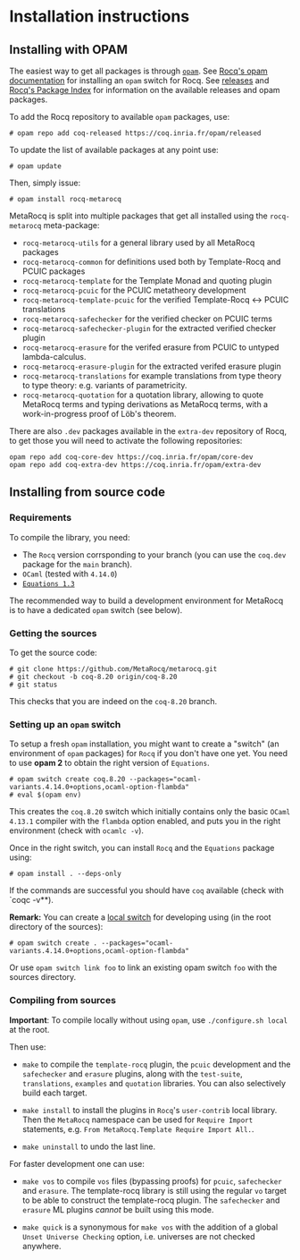 # Installation instructions

## Installing with OPAM

The easiest way to get all packages is through [`opam`](http://opam.ocaml.org).
See [Rocq's opam documentation](https://coq.inria.fr/opam-using.html)
for installing an `opam` switch for Rocq.
See [releases](https://github.com/MetaRocq/metarocq/releases) and
[Rocq's Package Index](https://coq.inria.fr/opam/www/) for information on
the available releases and opam packages.

To add the Rocq repository to available `opam` packages, use:

    # opam repo add coq-released https://coq.inria.fr/opam/released

To update the list of available packages at any point use:

    # opam update

Then, simply issue:

    # opam install rocq-metarocq

MetaRocq is split into multiple packages that get all installed using the
`rocq-metarocq` meta-package:

 - `rocq-metarocq-utils` for a general library used by all MetaRocq packages
 - `rocq-metarocq-common` for definitions used both by Template-Rocq and PCUIC packages
 - `rocq-metarocq-template` for the Template Monad and quoting plugin
 - `rocq-metarocq-pcuic` for the PCUIC metatheory development
 - `rocq-metarocq-template-pcuic` for the verified Template-Rocq <-> PCUIC translations
 - `rocq-metarocq-safechecker` for the verified checker on PCUIC terms
 - `rocq-metarocq-safechecker-plugin` for the extracted verified checker plugin
 - `rocq-metarocq-erasure` for the verifed erasure from PCUIC to
   untyped lambda-calculus.
 - `rocq-metarocq-erasure-plugin` for the extracted verifed erasure plugin
 - `rocq-metarocq-translations` for example translations from type theory
   to type theory: e.g. variants of parametricity.
 - `rocq-metarocq-quotation` for a quotation library, allowing to
   quote MetaRocq terms and typing derivations as MetaRocq terms,
   with a work-in-progress proof of Löb's theorem.

There are also `.dev` packages available in the `extra-dev` repository
of Rocq, to get those you will need to activate the following repositories:

    opam repo add coq-core-dev https://coq.inria.fr/opam/core-dev
    opam repo add coq-extra-dev https://coq.inria.fr/opam/extra-dev


## Installing from source code

### Requirements

To compile the library, you need:

- The `Rocq` version corrsponding to your branch (you can use the `coq.dev` package
  for the `main` branch).
- `OCaml` (tested with `4.14.0`)
- [`Equations 1.3`](http://mattam82.github.io/Rocq-Equations/)

The recommended way to build a development environment for MetaRocq is
to have a dedicated `opam` switch (see below).

### Getting the sources

To get the source code:

    # git clone https://github.com/MetaRocq/metarocq.git
    # git checkout -b coq-8.20 origin/coq-8.20
    # git status

This checks that you are indeed on the `coq-8.20` branch.

### Setting up an `opam` switch

To setup a fresh `opam` installation, you might want to create a
"switch" (an environment of `opam` packages) for `Rocq` if you don't have
one yet. You need to use **opam 2** to obtain the right version of
`Equations`.

    # opam switch create coq.8.20 --packages="ocaml-variants.4.14.0+options,ocaml-option-flambda"
    # eval $(opam env)

This creates the `coq.8.20` switch which initially contains only the
basic `OCaml` `4.13.1` compiler with the `flambda` option enabled,
and puts you in the right environment (check with `ocamlc -v`).

Once in the right switch, you can install `Rocq` and the `Equations` package using:

    # opam install . --deps-only

If the commands are successful you should have `coq` available (check with `coqc -v**).


**Remark:** You can create a [local switch](https://opam.ocaml.org/blog/opam-20-tips/#Local-switches) for
developing using (in the root directory of the sources):

    # opam switch create . --packages="ocaml-variants.4.14.0+options,ocaml-option-flambda"

Or use `opam switch link foo` to link an existing opam switch `foo` with
the sources directory.


### Compiling from sources

**Important**: To compile locally without using `opam`, use `./configure.sh local` at the root.

Then use:

- `make` to compile the `template-rocq` plugin, the `pcuic`
  development and the `safechecker` and `erasure` plugins,
  along with the `test-suite`, `translations`, `examples`
  and `quotation` libraries.
  You can also selectively build each target.

- `make install` to install the plugins in `Rocq`'s `user-contrib` local
  library. Then the `MetaRocq` namespace can be used for `Require
  Import` statements, e.g. `From MetaRocq.Template Require Import All.`.

- `make uninstall` to undo the last line.

For faster development one can use:

- `make vos` to compile `vos` files (bypassing proofs)
  for `pcuic`, `safechecker` and `erasure`. The template-rocq library is still using the regular `vo` target to be able
  to construct the template-rocq plugin. The `safechecker` and
  `erasure` ML plugins *cannot* be built using this mode.

- `make quick` is a synonymous for `make vos` with the addition of a global `Unset Universe Checking` option, i.e.
universes are not checked anywhere.

